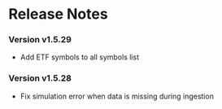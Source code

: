 # Release Notes

### Version v1.5.29
- Add ETF symbols to all symbols list

### Version v1.5.28
- Fix simulation error when data is missing during ingestion
